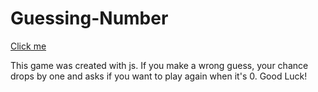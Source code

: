# Guessing-Number
[Click me](https://guessing-number-alpha.vercel.app/)

This game was created with js. If you make a wrong guess, your chance drops by one and asks if you want to play again when it's 0. Good Luck!
